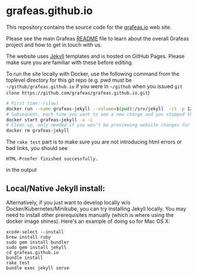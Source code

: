 # grafeas.github.io

This repository contains the source code for the [grafeas.io](https://grafeas.io) web site.

Please see the main Grafeas [README](https://github.com/grafeas/grafeas/blob/master/README.md)
file to learn about the overall Grafeas project and how to get in touch with us.

<!--
To learn how you can
contribute to any of the Grafeas components, please
see the Grafeas [contribution guidelines](https://github.com/grafeas/grafeas/blob/master/CONTRIBUTING.md).
-->

The website uses [Jekyll](https://jekyllrb.com/) templates and is hosted on GitHub Pages. Please make sure you are
familiar with these before editing.

To run the site locally with Docker, use the following command from the toplevel directory for this git repo
(e.g. pwd must be `~/github/grafeas.github.io` if you were in `~/github` when you issued 
`git clone https://github.com/grafeas/grafeas.github.io.git`)

```bash
# First time: (slow)
docker run --name grafeas-jekyll --volume=$(pwd):/srv/jekyll  -it -p 127.0.0.1:4000:4000 jekyll/jekyll:3.5.2 sh -c "bundle install && rake test && jekyll serve"
# Subsequent, each time you want to see a new change and you stopped the previous run: (much faster)
docker start grafeas-jekyll -a -i
# Clean up, only needed if you won't be previewing website changes for a long time or you want to start over:
docker rm grafeas-jekyll
```

The `rake test` part is to make sure you are not introducing html errors or bad links, you should see
```
HTML-Proofer finished successfully.
```
in the output

## Local/Native Jekyll install:

Alternatively, if you just want to develop locally w/o Docker/Kubernetes/Minikube, you can try installing Jekyll locally. You may need to install other prerequisites manually (which is where using the docker image shines). Here's an example of doing so for Mac OS X:

```
xcode-select --install
brew install ruby
sudo gem install bundler
sudo gem install jekyll
cd grafeas.github.io
bundle install
rake test
bundle exec jekyll serve
```

